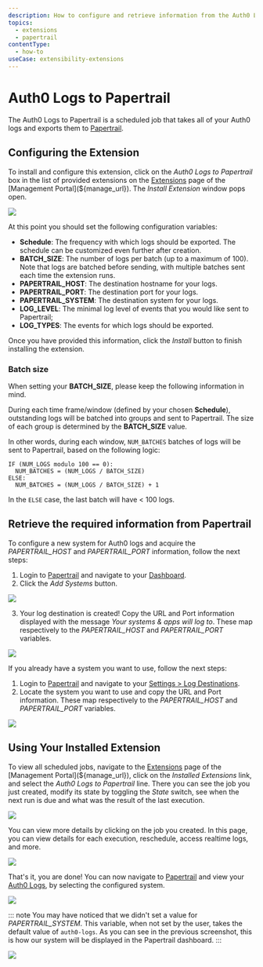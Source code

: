 ```yaml
---
description: How to configure and retrieve information from the Auth0 Logs to Papertrail extension.
topics:
  - extensions
  - papertrail
contentType:
  - how-to
useCase: extensibility-extensions
---
```


# Auth0 Logs to Papertrail

The Auth0 Logs to Papertrail is a scheduled job that takes all of your Auth0 logs and exports them to [Papertrail](https://papertrailapp.com).

## Configuring the Extension

To install and configure this extension, click on the _Auth0 Logs to Papertrail_ box in the list of provided extensions on the [Extensions](${manage_url}/#/extensions) page of the [Management Portal](${manage_url}). The _Install Extension_ window pops open.

![](/media/articles/extensions/papertrail/extension-mgmt-papertrail.png)

At this point you should set the following configuration variables:

- **Schedule**: The frequency with which logs should be exported. The schedule can be customized even further after creation.
- **BATCH_SIZE**: The number of logs per batch (up to a maximum of 100). Note that logs are batched before sending, with multiple batches sent each time the extension runs.
- **PAPERTRAIL_HOST**: The destination hostname for your logs.
- **PAPERTRAIL_PORT**: The destination port for your logs.
- **PAPERTRAIL_SYSTEM**: The destination system for your logs.
- **LOG_LEVEL**: The minimal log level of events that you would like sent to Papertrail;
- **LOG_TYPES**: The events for which logs should be exported.

Once you have provided this information, click the *Install* button to finish installing the extension.

### Batch size

When setting your **BATCH_SIZE**, please keep the following information in mind.

During each time frame/window (defined by your chosen **Schedule**), outstanding logs will be batched into groups and sent to Papertrail. The size of each group is determined by the **BATCH_SIZE** value. 

In other words, during each window, `NUM_BATCHES` batches of logs will be sent to Papertrail, based on the following logic:

```
IF (NUM_LOGS modulo 100 == 0):
  NUM_BATCHES = (NUM_LOGS / BATCH_SIZE)
ELSE:
  NUM_BATCHES = (NUM_LOGS / BATCH_SIZE) + 1
```

In the `ELSE` case, the last batch will have < 100 logs.

## Retrieve the required information from Papertrail

To configure a new system for Auth0 logs and acquire the *PAPERTRAIL_HOST* and *PAPERTRAIL_PORT* information, follow the next steps:
1. Login to [Papertrail](https://papertrailapp.com) and navigate to your [Dashboard](https://papertrailapp.com/dashboard).
2. Click the *Add Systems* button.

![](/media/articles/extensions/papertrail/papertrail-new-system-01.png)

3. Your log destination is created! Copy the URL and Port information displayed with the message *Your systems & apps will log to*. These map respectively to the *PAPERTRAIL_HOST* and *PAPERTRAIL_PORT* variables.

![](/media/articles/extensions/papertrail/papertrail-new-system-02.png)

If you already have a system you want to use, follow the next steps:
1. Login to [Papertrail](https://papertrailapp.com) and navigate to your [Settings > Log Destinations](https://papertrailapp.com/account/destinations).
2. Locate the system you want to use and copy the URL and Port information. These map respectively to the *PAPERTRAIL_HOST* and *PAPERTRAIL_PORT* variables.

![](/media/articles/extensions/papertrail/papertrail-existing-system.png)

## Using Your Installed Extension

 To view all scheduled jobs, navigate to the [Extensions](${manage_url}/#/extensions) page of the [Management Portal](${manage_url}), click on the *Installed Extensions* link, and select the *Auth0 Logs to Papertrail* line. There you can see the job you just created, modify its state by toggling the *State* switch, see when the next run is due and what was the result of the last execution.

![](/media/articles/extensions/papertrail/view-cron-jobs.png)

You can view more details by clicking on the job you created. In this page, you can view details for each execution, reschedule, access realtime logs, and more.

![](/media/articles/extensions/papertrail/view-cron-details.png)

That's it, you are done! You can now navigate to [Papertrail](https://papertrailapp.com) and view your [Auth0 Logs](${manage_url}/#/logs), by selecting the configured system.

![](/media/articles/extensions/papertrail/auth0-logs-at-papertrail-01.png)

::: note
You may have noticed that we didn't set a value for *PAPERTRAIL_SYSTEM*. This variable, when not set by the user, takes the default value of `auth0-logs`. As you can see in the previous screenshot, this is how our system will be displayed in the Papertrail dashboard.
:::

![](/media/articles/extensions/papertrail/auth0-logs-at-papertrail-02.png)
